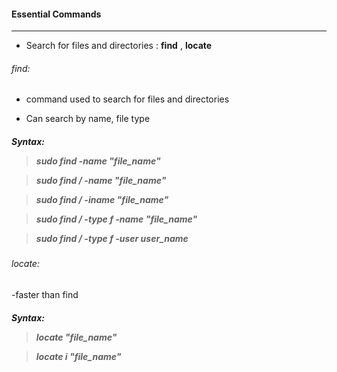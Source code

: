 #### Essential Commands
-------------------------------------------------------------------------

* Search for files and directories : **find** , **locate**

<h6>find:</h6>

- command used to search for files and directories

- Can search by name, file type 

<h5>Syntax:</5>

> sudo find -name "file_name"

> sudo find / -name "file_name"

> sudo find / -iname "file_name"

> sudo find / -type f -name "file_name"

> sudo find / -type f -user user_name

<h6>locate:</h6>

-faster than find

<h5>Syntax:</5>

> locate "file_name"

> locate i "file_name"
 